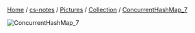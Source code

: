 [Home](https://mengxianbin.github.io) /
[cs-notes](https://mengxianbin.github.io/cs-notes/site) /
[Pictures](https://mengxianbin.github.io/cs-notes/site/Pictures) /
[Collection](https://mengxianbin.github.io/cs-notes/site/Pictures/Collection) /
[ConcurrentHashMap_7](https://mengxianbin.github.io/cs-notes/site/Pictures/Collection/ConcurrentHashMap_7)

![ConcurrentHashMap_7](https://mengxianbin.github.io/cs-notes/./Pictures/Collection/ConcurrentHashMap_7.webp)